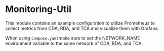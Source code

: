 # Monitoring-Util

This module contains an example configuration to utilize Prometheus to collect metrics from CDA, RDA, and TCA and
visualize them with Grafana.

When using `compose.yaml`make sure to set the NETWORK_NAME environment variable to the same network
of CDA, RDA,
and TCA.
